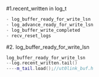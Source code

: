 #1.recent_written in log_t

```cpp
- log_buffer_ready_for_write_lsn
- log_advance_ready_for_write_lsn
- log_buffer_write_completed
- recv_reset_logs
```

#2. log_buffer_ready_for_write_lsn

```cpp
log_buffer_ready_for_write_lsn
--log.recent_written.tail()
----m_tail.load();//ut0link_buf.h

```